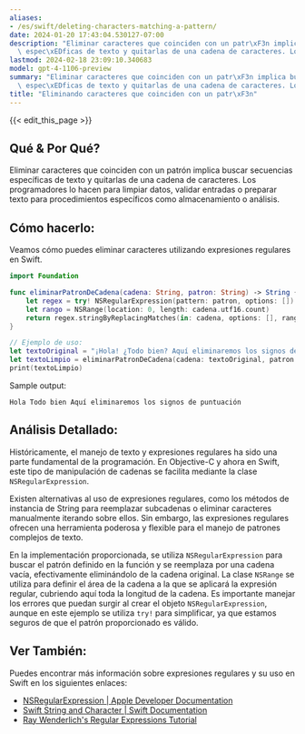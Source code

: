 ```yaml
---
aliases:
- /es/swift/deleting-characters-matching-a-pattern/
date: 2024-01-20 17:43:04.530127-07:00
description: "Eliminar caracteres que coinciden con un patr\xF3n implica buscar secuencias\
  \ espec\xEDficas de texto y quitarlas de una cadena de caracteres. Los programadores\u2026"
lastmod: 2024-02-18 23:09:10.340683
model: gpt-4-1106-preview
summary: "Eliminar caracteres que coinciden con un patr\xF3n implica buscar secuencias\
  \ espec\xEDficas de texto y quitarlas de una cadena de caracteres. Los programadores\u2026"
title: "Eliminando caracteres que coinciden con un patr\xF3n"
---
```


{{< edit_this_page >}}

## Qué & Por Qué?

Eliminar caracteres que coinciden con un patrón implica buscar secuencias específicas de texto y quitarlas de una cadena de caracteres. Los programadores lo hacen para limpiar datos, validar entradas o preparar texto para procedimientos específicos como almacenamiento o análisis.

## Cómo hacerlo:

Veamos cómo puedes eliminar caracteres utilizando expresiones regulares en Swift.

```Swift
import Foundation

func eliminarPatronDeCadena(cadena: String, patron: String) -> String {
    let regex = try! NSRegularExpression(pattern: patron, options: [])
    let rango = NSRange(location: 0, length: cadena.utf16.count)
    return regex.stringByReplacingMatches(in: cadena, options: [], range: rango, withTemplate: "")
}

// Ejemplo de uso:
let textoOriginal = "¡Hola! ¿Todo bien? Aquí eliminaremos los signos de puntuación."
let textoLimpio = eliminarPatronDeCadena(cadena: textoOriginal, patron: "[¡!¿?.,]")
print(textoLimpio)
```

Sample output:

```
Hola Todo bien Aquí eliminaremos los signos de puntuación
```

## Análisis Detallado:

Históricamente, el manejo de texto y expresiones regulares ha sido una parte fundamental de la programación. En Objective-C y ahora en Swift, este tipo de manipulación de cadenas se facilita mediante la clase `NSRegularExpression`.

Existen alternativas al uso de expresiones regulares, como los métodos de instancia de String para reemplazar subcadenas o eliminar caracteres manualmente iterando sobre ellos. Sin embargo, las expresiones regulares ofrecen una herramienta poderosa y flexible para el manejo de patrones complejos de texto.

En la implementación proporcionada, se utiliza `NSRegularExpression` para buscar el patrón definido en la función y se reemplaza por una cadena vacía, efectivamente eliminándolo de la cadena original. La clase `NSRange` se utiliza para definir el área de la cadena a la que se aplicará la expresión regular, cubriendo aquí toda la longitud de la cadena. Es importante manejar los errores que puedan surgir al crear el objeto `NSRegularExpression`, aunque en este ejemplo se utiliza `try!` para simplificar, ya que estamos seguros de que el patrón proporcionado es válido.

## Ver También:

Puedes encontrar más información sobre expresiones regulares y su uso en Swift en los siguientes enlaces:

- [NSRegularExpression | Apple Developer Documentation](https://developer.apple.com/documentation/foundation/nsregularexpression)
- [Swift String and Character | Swift Documentation](https://docs.swift.org/swift-book/LanguageGuide/StringsAndCharacters.html)
- [Ray Wenderlich's Regular Expressions Tutorial](https://www.raywenderlich.com/5765-regular-expressions-tutorial-getting-started)
